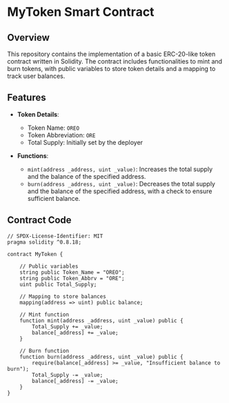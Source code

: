 # MyToken Smart Contract

## Overview

This repository contains the implementation of a basic ERC-20-like token contract written in Solidity. The contract includes functionalities to mint and burn tokens, with public variables to store token details and a mapping to track user balances.

## Features

- **Token Details**:
  - Token Name: `OREO`
  - Token Abbreviation: `ORE`
  - Total Supply: Initially set by the deployer

- **Functions**:
  - `mint(address _address, uint _value)`: Increases the total supply and the balance of the specified address.
  - `burn(address _address, uint _value)`: Decreases the total supply and the balance of the specified address, with a check to ensure sufficient balance.

## Contract Code

```solidity
// SPDX-License-Identifier: MIT
pragma solidity ^0.8.18;

contract MyToken {

    // Public variables
    string public Token_Name = "OREO";
    string public Token_Abbrv = "ORE";
    uint public Total_Supply;

    // Mapping to store balances
    mapping(address => uint) public balance;

    // Mint function
    function mint(address _address, uint _value) public {
        Total_Supply += _value;
        balance[_address] += _value;
    }

    // Burn function
    function burn(address _address, uint _value) public {
        require(balance[_address] >= _value, "Insufficient balance to burn");
        Total_Supply -= _value;
        balance[_address] -= _value;
    }
}
